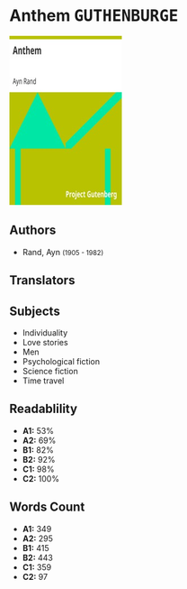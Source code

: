 # Anthem <kbd>GUTHENBURGE</kbd>

![](./cover.medium.jpg "")

## Authors


 - Rand, Ayn <small>(1905 - 1982)</small>

## Translators



## Subjects


 - Individuality
 - Love stories
 - Men
 - Psychological fiction
 - Science fiction
 - Time travel

## Readablility


 - **A1:** 53%
 - **A2:** 69%
 - **B1:** 82%
 - **B2:** 92%
 - **C1:** 98%
 - **C2:** 100%

## Words Count


 - **A1:** 349
 - **A2:** 295
 - **B1:** 415
 - **B2:** 443
 - **C1:** 359
 - **C2:** 97
